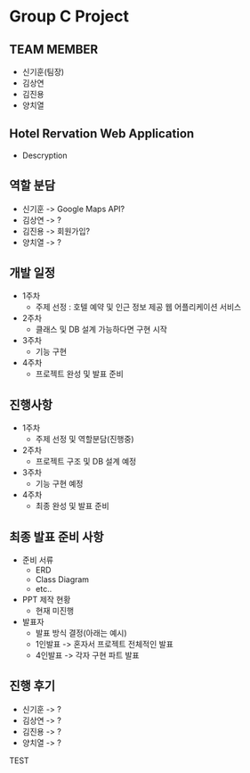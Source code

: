 # Group C Project

## TEAM MEMBER

- 신기훈(팀장)
- 김상연
- 김진용
- 양치열

## Hotel Rervation Web Application
  - Descryption

## 역할 분담

- 신기훈 -> Google Maps API?
- 김상연 -> ?
- 김진용 -> 회원가입?
- 양치열 -> ?

## 개발 일정

- 1주차
  - 주제 선정 : 호텔 예약 및 인근 정보 제공 웹 어플리케이션 서비스
- 2주차
  - 클래스 및 DB 설계 가능하다면 구현 시작
- 3주차
  - 기능 구현
- 4주차
  - 프로젝트 완성 및 발표 준비
  
## 진행사항
- 1주차
  - 주제 선정 및 역할분담(진행중)
- 2주차
  - 프로젝트 구조 및 DB 설계 예정
- 3주차
  - 기능 구현 예정
- 4주차
  - 최종 완성 및 발표 준비

## 최종 발표 준비 사항
- 준비 서류
  - ERD
  - Class Diagram
  - etc..
- PPT 제작 현황
  - 현재 미진행
- 발표자
  - 발표 방식 결정(아래는 예시)
  - 1인발표 -> 혼자서 프로젝트 전체적인 발표
  - 4인발표 -> 각자 구현 파트 발표
  
## 진행 후기
  - 신기훈 -> ?
  - 김상연 -> ?
  - 김진용 -> ?
  - 양치열 -> ?

  TEST
